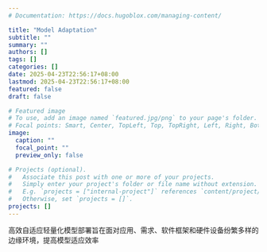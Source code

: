 ```yaml
---
# Documentation: https://docs.hugoblox.com/managing-content/

title: "Model Adaptation"
subtitle: ""
summary: ""
authors: []
tags: []
categories: []
date: 2025-04-23T22:56:17+08:00
lastmod: 2025-04-23T22:56:17+08:00
featured: false
draft: false

# Featured image
# To use, add an image named `featured.jpg/png` to your page's folder.
# Focal points: Smart, Center, TopLeft, Top, TopRight, Left, Right, BottomLeft, Bottom, BottomRight.
image:
  caption: ""
  focal_point: ""
  preview_only: false

# Projects (optional).
#   Associate this post with one or more of your projects.
#   Simply enter your project's folder or file name without extension.
#   E.g. `projects = ["internal-project"]` references `content/project/deep-learning/index.md`.
#   Otherwise, set `projects = []`.
projects: []
---
```


高效自适应轻量化模型部署旨在面对应用、需求、软件框架和硬件设备纷繁多样的边缘环境，提高模型适应效率

